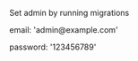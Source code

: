 <p> Set admin by running migrations </p>
<p> email: 'admin@example.com' </p>
<p> password: '123456789' </p>
